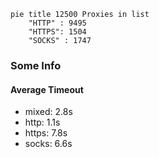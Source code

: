 
```mermaid
pie title 12500 Proxies in list
    "HTTP" : 9495
    "HTTPS": 1504
    "SOCKS" : 1747
```

### Some Info
#### Average Timeout

- mixed: 2.8s
- http: 1.1s
- https: 7.8s
- socks: 6.6s